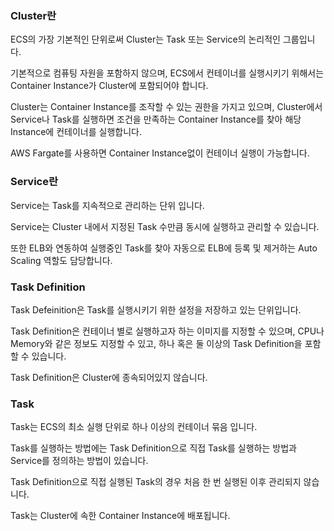 ### Cluster란
ECS의 가장 기본적인 단위로써 Cluster는 Task 또는 Service의 논리적인 그룹입니다.  

기본적으로 컴퓨팅 자원을 포함하지 않으며, ECS에서 컨테이너를 실행시키기 위해서는 Container Instance가 Cluster에 포함되어야 합니다.  

Cluster는 Container Instance를 조작할 수 있는 권한을 가지고 있으며, Cluster에서 Service나 Task를 실행하면 조건을 만족하는 Container Instance를 찾아 해당 Instance에 컨테이너를 실행합니다.  

AWS Fargate를 사용하면 Container Instance없이 컨테이너 실행이 가능합니다.  

### Service란
Service는 Task를 지속적으로 관리하는 단위 입니다.  

Service는 Cluster 내에서 지정된 Task 수만큼 동시에 실행하고 관리할 수 있습니다.  

또한 ELB와 연동하여 실행중인 Task를 찾아 자동으로 ELB에 등록 및 제거하는 Auto Scaling 역할도 담당합니다.  

### Task Definition
Task Defeinition은 Task를 실행시키기 위한 설정을 저장하고 있는 단위입니다.  

Task Definition은 컨테이너 별로 실행하고자 하는 이미지를 지정할 수 있으며, CPU나 Memory와 같은 정보도 지정할 수 있고, 하나 혹은 둘 이상의 Task Definition을 포함할 수 있습니다.  

Task Definition은 Cluster에 종속되어있지 않습니다.

### Task
Task는 ECS의 최소 실행 단위로 하나 이상의 컨테이너 묶음 입니다.  

Task를 실행하는 방법에는 Task Definition으로 직접 Task를 실행하는 방법과 Service를 정의하는 방법이 있습니다.  

Task Definition으로 직접 실행된 Task의 경우 처음 한 번 실행된 이후 관리되지 않습니다.  

Task는 Cluster에 속한 Container Instance에 배포됩니다.